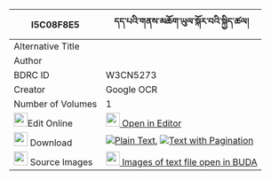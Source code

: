 |I5C08F8E5|དད་པའི་གནས་མཆོག་ཡུལ་སྐོར་བའི་སྐྱིད་ཚལ། 
| --- | --- 
|Alternative Title |
|Author | 
|BDRC ID | W3CN5273
|Creator | Google OCR
|Number of Volumes| 1
|<img width="25" src="https://img.icons8.com/color/25/000000/edit-property.png">Edit Online| [<img width="25" src="https://avatars.githubusercontent.com/u/45091458?s=200&v=4"> Open in Editor](http://editor.openpecha.org/I5C08F8E5)
|<img width="25" src="https://img.icons8.com/fluent/48/000000/download-2.png"/>  Download | [![](https://img.icons8.com/color/20/000000/txt.png)Plain Text](https://github.com/Openpecha/I5C08F8E5/releases/download/v1/depa_i_nechok_yulkorwa_i_kyi_t_plain_I5C08F8E5.zip), [![](https://img.icons8.com/color/20/000000/txt.png)Text with Pagination](https://github.com/Openpecha/I5C08F8E5/releases/download/v1/depa_i_nechok_yulkorwa_i_kyi_t_pages_I5C08F8E5.zip)
|<img width="25" src="https://img.icons8.com/plasticine/100/000000/pictures-folder.png"/>  Source Images | [<img width="25" src="https://library.bdrc.io/icons/BUDA-small.svg"> Images of text file open in BUDA](https://library.bdrc.io/show/bdr:W3CN5273)